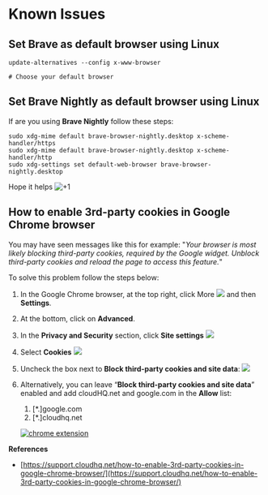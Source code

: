 # Known Issues

## Set Brave as default browser using Linux

```text
update-alternatives --config x-www-browser

# Choose your default browser
```

## Set Brave Nightly as default browser using Linux 

If are you using **Brave Nightly** follow these steps:

```text
sudo xdg-mime default brave-browser-nightly.desktop x-scheme-handler/https
sudo xdg-mime default brave-browser-nightly.desktop x-scheme-handler/http
sudo xdg-settings set default-web-browser brave-browser-nightly.desktop
```

Hope it helps ![+1](https://github.githubassets.com/images/icons/emoji/unicode/1f44d.png)

## How to enable 3rd-party cookies in Google Chrome browser

You may have seen messages like this for example: "_Your browser is most likely blocking third-party cookies, required by the Google widget. Unblock third-party cookies and reload the page to access this feature._"

To solve this problem follow the steps below:

1. In the Google Chrome browser, at the top right, click More ![](https://lh3.ggpht.com/N5LLlFszQeMqXo6Z6UF1VXFN4k3UxO8H8ZU3FV8AjUhomHuRCrwUeKMg1BhuFxKwqQ=w18-h18) and then **Settings**.
2. At the bottom, click on **Advanced**.
3. In the **Privacy and Security** section, click **Site settings** [![](https://cloudhq-image-share.s3.amazonaws.com/d738d65010.png)](https://www.cloudhq.net/c/d738d65010)
4. Select **Cookies** [![](https://s3.amazonaws.com/cloudhq-image-share/cf4519c2ec.png)](https://www.cloudhq.net/c/cf4519c2ec)
5. Uncheck the box next to **Block third-party cookies and site data**: [![](https://www.cloudhq.net/c/6efa431491?dl=1)](https://www.cloudhq.net/c/6efa431491)
6. Alternatively, you can leave “**Block third-party cookies and site data**” enabled and add cloudHQ.net and google.com in the **Allow** list:  


   1. \[\*.\]google.com
   2. \[\*.\]cloudhq.net

   [![chrome extension](https://s3.amazonaws.com/cloudhq-image-share/9323333cb9.png)](https://www.cloudhq.net/c/9323333cb9)

**References**

* [https://support.cloudhq.net/how-to-enable-3rd-party-cookies-in-google-chrome-browser/](https://support.cloudhq.net/how-to-enable-3rd-party-cookies-in-google-chrome-browser/)

